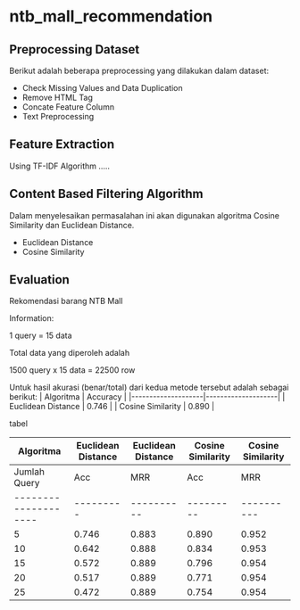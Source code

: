 # ntb_mall_recommendation

## Preprocessing Dataset

  Berikut adalah beberapa preprocessing yang dilakukan dalam dataset:
  - Check Missing Values and Data Duplication
  - Remove HTML Tag
  - Concate Feature Column
  - Text Preprocessing


## Feature Extraction

  Using TF-IDF Algorithm .....

  
## Content Based Filtering Algorithm

  Dalam menyelesaikan permasalahan ini akan digunakan algoritma Cosine Similarity dan Euclidean Distance.
  - Euclidean Distance
  - Cosine Similarity
    

## Evaluation
Rekomendasi barang NTB Mall

Information:

1 query = 15 data

Total data yang diperoleh adalah

1500 query x 15 data = 22500 row

Untuk hasil akurasi (benar/total) dari kedua metode tersebut adalah sebagai berikut:
| Algoritma           | Accuracy |
|--------------------|--------------------|
| Euclidean Distance | 0.746 |
| Cosine Similarity  | 0.890 |


tabel 

| Algoritma          | Euclidean Distance | Euclidean Distance | Cosine Similarity | Cosine Similarity  |
|--------------------|---------|----------|---------|----------|
| Jumlah Query       |   Acc   |   MRR    |   Acc   |   MRR    |
|--------------------|---------|----------|---------|----------|
|   5                |  0.746  |  0.883   | 0.890   |  0.952   |
|   10               |  0.642  |  0.888   | 0.834   |  0.953   |
|   15               |  0.572  |  0.889   | 0.796   |  0.954   |
|   20               |  0.517  |  0.889   | 0.771   |  0.954   |
|   25               |  0.472  |  0.889   | 0.754   |  0.954   |
